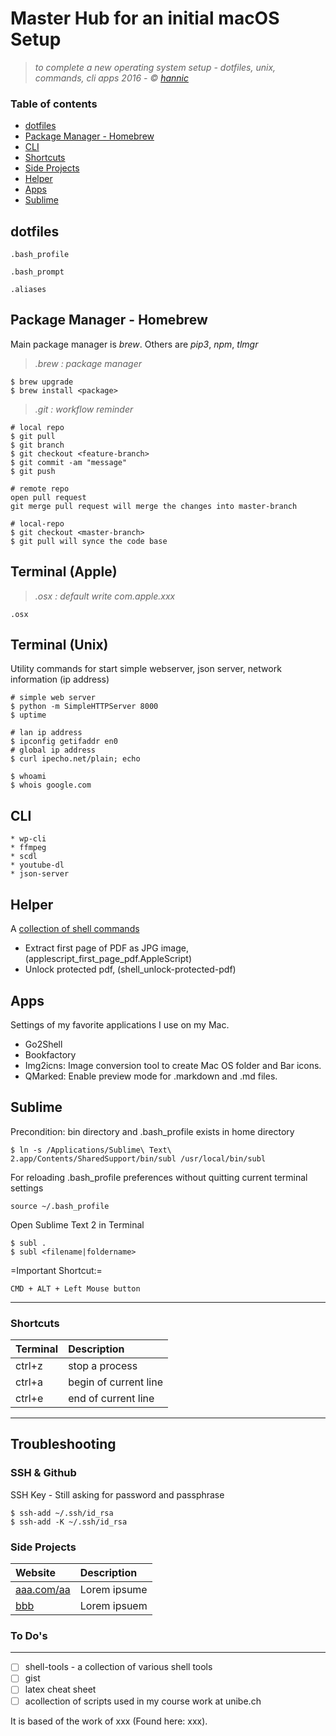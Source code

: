 # Master Hub for an initial macOS Setup 
> *to complete a new operating system setup - dotfiles, unix, commands, cli apps*
> *2016 - &copy; [hannic](http://hannic.github.io)*



### Table of contents
- [dotfiles](#dotfiles)
- [Package Manager - Homebrew](#homebrew)
- [CLI](#cli)
- [Shortcuts](#shortcuts)
- [Side Projects](#side-projects)
- [Helper](#helper)
- [Apps](#apps)
- [Sublime](#sublime)

## dotfiles

    .bash_profile
    
    .bash_prompt
    
    .aliases





## Package Manager - Homebrew
Main package manager is *brew*. Others are *pip3*, *npm*, *tlmgr* 
    
> *.brew : package manager* 

    $ brew upgrade
    $ brew install <package>
    
> *.git : workflow reminder* 
     
    # local repo
    $ git pull
    $ git branch
    $ git checkout <feature-branch>
    $ git commit -am "message"
    $ git push 

    # remote repo 
    open pull request
    git merge pull request will merge the changes into master-branch

    # local-repo
    $ git checkout <master-branch>
    $ git pull will synce the code base 





## Terminal (Apple)

> *.osx : default write com.apple.xxx* 

    .osx 


## Terminal (Unix)
Utility commands for start simple webserver, json server, network information (ip address)

    # simple web server 
    $ python -m SimpleHTTPServer 8000
    $ uptime

    # lan ip address 
    $ ipconfig getifaddr en0
    # global ip address
    $ curl ipecho.net/plain; echo

    $ whoami
    $ whois google.com


## CLI 

	* wp-cli
	* ffmpeg
	* scdl 
	* youtube-dl
	* json-server
	


## Helper
A [collection of shell commands](https://github.com/hannic/my-osx-setup/tree/master/helper) 
- Extract first page of PDF as JPG image, (applescript_first_page_pdf.AppleScript)
- Unlock protected pdf, (shell_unlock-protected-pdf)

    
## Apps 
Settings of my favorite applications I use on my Mac. 
- Go2Shell
- Bookfactory
- Img2icns: Image conversion tool to create Mac OS folder and Bar icons.
- QMarked: Enable preview mode for .markdown and .md files.

## Sublime
Precondition: bin directory and .bash_profile exists in home directory

	$ ln -s /Applications/Sublime\ Text\ 2.app/Contents/SharedSupport/bin/subl /usr/local/bin/subl

For reloading .bash_profile preferences without quitting current terminal settings

	source ~/.bash_profile

Open Sublime Text 2 in Terminal 
	
	$ subl . 
	$ subl <filename|foldername> 

=Important Shortcut:=

	CMD + ALT + Left Mouse button



-----

### Shortcuts

| Terminal | Description |
| :------ |:----------- |
| ctrl+z | stop a process |
| ctrl+a | begin of current line|
| ctrl+e | end of current line|


-----

## Troubleshooting 

### SSH & Github 
SSH Key - Still asking for password and passphrase

    $ ssh-add ~/.ssh/id_rsa
    $ ssh-add -K ~/.ssh/id_rsa




### Side Projects

| Website | Description |
| :------ |:----------- |
| [aaa.com/aa](http://aaa.com/aaa/) | Lorem ipsume |
| [bbb](http://bbb.com) | Lorem ipsuem|



### To Do's
------------

- [ ] shell-tools - a collection of various shell tools
- [ ] gist  
- [ ] latex cheat sheet  
- [ ] acollection of <ProgLang> scripts used in my course work at unibe.ch

It is based of the work of xxx (Found here: xxx).




